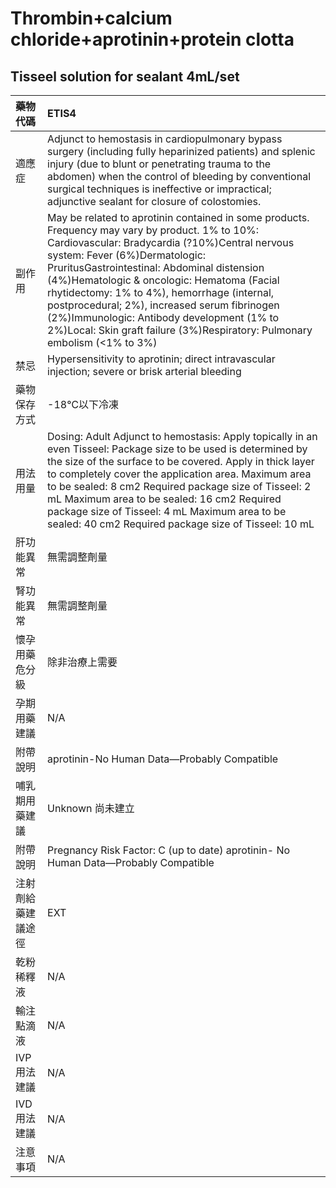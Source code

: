 # Thrombin+calcium chloride+aprotinin+protein clotta

## Tisseel solution for sealant 4mL/set

| 藥物代碼           | ETIS4                                                                                                                                                                                                                                                                                                                                                                                                                                                                                                     |
|:-------------------|:----------------------------------------------------------------------------------------------------------------------------------------------------------------------------------------------------------------------------------------------------------------------------------------------------------------------------------------------------------------------------------------------------------------------------------------------------------------------------------------------------------|
| 適應症             | Adjunct to hemostasis in cardiopulmonary bypass surgery (including fully heparinized patients) and splenic injury (due to blunt or penetrating trauma to the abdomen) when the control of bleeding by conventional surgical techniques is ineffective or impractical; adjunctive sealant for closure of colostomies.                                                                                                                                                                                      |
| 副作用             | May be related to aprotinin contained in some products. Frequency may vary by product. 1% to 10%: Cardiovascular: Bradycardia (?10%)Central nervous system: Fever (6%)Dermatologic: PruritusGastrointestinal: Abdominal distension (4%)Hematologic & oncologic: Hematoma (Facial rhytidectomy: 1% to 4%), hemorrhage (internal, postprocedural; 2%), increased serum fibrinogen (2%)Immunologic: Antibody development (1% to 2%)Local: Skin graft failure (3%)Respiratory: Pulmonary embolism (<1% to 3%) |
| 禁忌               | Hypersensitivity to aprotinin; direct intravascular injection; severe or brisk arterial bleeding                                                                                                                                                                                                                                                                                                                                                                                                          |
| 藥物保存方式       | -18℃以下冷凍                                                                                                                                                                                                                                                                                                                                                                                                                                                                                              |
| 用法用量           | Dosing: Adult Adjunct to hemostasis: Apply topically in an even Tisseel: Package size to be used is determined by the size of the surface to be covered. Apply in thick layer to completely cover the application area. Maximum area to be sealed: 8 cm2 Required package size of Tisseel: 2 mL Maximum area to be sealed: 16 cm2 Required package size of Tisseel: 4 mL Maximum area to be sealed: 40 cm2 Required package size of Tisseel: 10 mL                                                        |
| 肝功能異常         | 無需調整劑量                                                                                                                                                                                                                                                                                                                                                                                                                                                                                              |
| 腎功能異常         | 無需調整劑量                                                                                                                                                                                                                                                                                                                                                                                                                                                                                              |
| 懷孕用藥危分級     | 除非治療上需要                                                                                                                                                                                                                                                                                                                                                                                                                                                                                            |
| 孕期用藥建議       | N/A                                                                                                                                                                                                                                                                                                                                                                                                                                                                                                       |
| 附帶說明           | aprotinin-No Human Data—Probably Compatible                                                                                                                                                                                                                                                                                                                                                                                                                                                               |
| 哺乳期用藥建議     | Unknown 尚未建立                                                                                                                                                                                                                                                                                                                                                                                                                                                                                          |
| 附帶說明           | Pregnancy Risk Factor: C (up to date) aprotinin- No Human Data—Probably Compatible                                                                                                                                                                                                                                                                                                                                                                                                                        |
| 注射劑給藥建議途徑 | EXT                                                                                                                                                                                                                                                                                                                                                                                                                                                                                                       |
| 乾粉稀釋液         | N/A                                                                                                                                                                                                                                                                                                                                                                                                                                                                                                       |
| 輸注點滴液         | N/A                                                                                                                                                                                                                                                                                                                                                                                                                                                                                                       |
| IVP 用法建議       | N/A                                                                                                                                                                                                                                                                                                                                                                                                                                                                                                       |
| IVD 用法建議       | N/A                                                                                                                                                                                                                                                                                                                                                                                                                                                                                                       |
| 注意事項           | N/A                                                                                                                                                                                                                                                                                                                                                                                                                                                                                                       |

